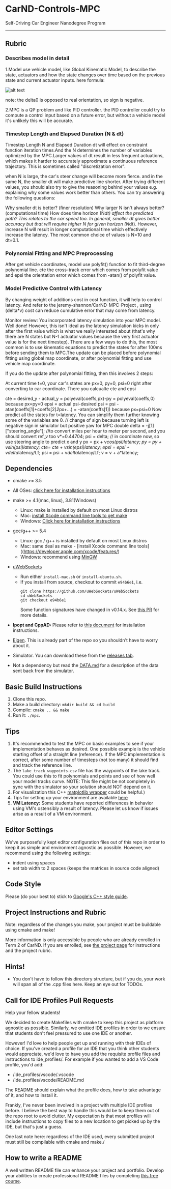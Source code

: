 # CarND-Controls-MPC
Self-Driving Car Engineer Nanodegree Program

[image1]: ./vehicle_model.png "formula"

---
## Rubric
### Describes model in detail
1.Model use vehicle model, like Global Kinematic Model, to describe the state, actuators and how the state changes over time based on the previous state and current actuator inputs.
here formula:

![alt text][image1]

note: the delta0 is opposed to real orientation, so sign is negative.


2.MPC is a QP problem and like PID controller. the PID controller could try to compute a control input based on a future error, but without a vehicle model it's unlikely this will be accurate.


### Timestep Length and Elapsed Duration (N & dt)
Timestep Length N and Elapsed Duration dt will effect on constraint function iteration times.And the N determines the number of variables optimized by the MPC.Larger values of dt result in less frequent actuations, which makes it harder to accurately approximate a continuous reference trajectory. This is sometimes called "discretization error".

when N is large, the car's steer change will become more fierce. and in the same N, the smaller dt will make predictive line  shorter.
After trying different values, you should also try to give the reasoning behind your values e.g. explaining why some values work better than others. You can try answering the following questions:

Why smaller dt is better? (finer resolution)
Why larger N isn't always better? (computational time)
How does time horizon (N*dt) affect the predicted path? This relates to the car speed too.
In general, smaller dt gives better accuracy but that will require higher N for given horizon (N*dt). However, increase N will result in longer computational time which effectively increase the latency. The most common choice of values is N=10 and dt=0.1.

### Polynomial Fitting and MPC Preprocessing
After get vehicle coordinates, model use polyfit() function to fit third-degree polynomial line. cte the cross-track error which comes from polyfit value and epsi the orientation error which comes from -atan() of polyfit value.

### Model Predictive Control with Latency
By changing weight of  additions cost in cost function, it will help to control latency. And refer to the jeremy-shannon/CarND-MPC-Project , using (delta*v) cost can reduce cumulative error that may come from latency.

Monitor review: You incorporated latency simulation into your MPC model. Well done! However, this isn't ideal as the latency simulation kicks in only after the first value which is what we really interested about (that's why there are N states but N-1 actuator values because the very first actuator value is for the next timestep). There are a few ways to do this, the most common is to use kinematic equations to predict the states for after 100ms before sending them to MPC.The update can be placed before polynomial fitting using global map coordinate, or after polynomial fitting and use vehicle map coordinate.

If you do the update after polynomial fitting, then this involves 2 steps:

At current time t=0, your car's states are px=0, py=0, psi=0 right after converting to car coordinate. There you calcualte cte and epsi

cte = desired_y - actual_y
    = polyeval(coeffs,px)-py
    = polyeval(coeffs,0) because px=py=0
epsi =  actual psi-desired psi
     = psi - atan(coeffs[1]+coeffs[2]*2*px+...) 
     = -atan(coeffs[1])  because px=psi=0
Now predict all the states for t=latency. You can simplify them further knowing some of the variables are 0.
//  change of sign because turning left is negative sign in simulator but positive yaw for MPC
double delta = -j[1]["steering_angle"]; 
//to convert miles per hour to meter per second, and you should convert ref_v too
v*=0.44704;
psi = delta; // in coordinate now, so use steering angle to predict x and y
px = px + v*cos(psi)*latency; 
py = py + v*sin(psi)*latency;
cte= cte + v*sin(epsi)*latency;
epsi = epsi + v*delta*latency/Lf;
psi = psi + v*delta*latency/Lf;
v = v + a*latency;

## Dependencies

* cmake >= 3.5
 * All OSes: [click here for installation instructions](https://cmake.org/install/)
* make >= 4.1(mac, linux), 3.81(Windows)
  * Linux: make is installed by default on most Linux distros
  * Mac: [install Xcode command line tools to get make](https://developer.apple.com/xcode/features/)
  * Windows: [Click here for installation instructions](http://gnuwin32.sourceforge.net/packages/make.htm)
* gcc/g++ >= 5.4
  * Linux: gcc / g++ is installed by default on most Linux distros
  * Mac: same deal as make - [install Xcode command line tools]((https://developer.apple.com/xcode/features/)
  * Windows: recommend using [MinGW](http://www.mingw.org/)
* [uWebSockets](https://github.com/uWebSockets/uWebSockets)
  * Run either `install-mac.sh` or `install-ubuntu.sh`.
  * If you install from source, checkout to commit `e94b6e1`, i.e.
    ```
    git clone https://github.com/uWebSockets/uWebSockets
    cd uWebSockets
    git checkout e94b6e1
    ```
    Some function signatures have changed in v0.14.x. See [this PR](https://github.com/udacity/CarND-MPC-Project/pull/3) for more details.

* **Ipopt and CppAD:** Please refer to [this document](https://github.com/udacity/CarND-MPC-Project/blob/master/install_Ipopt_CppAD.md) for installation instructions.
* [Eigen](http://eigen.tuxfamily.org/index.php?title=Main_Page). This is already part of the repo so you shouldn't have to worry about it.
* Simulator. You can download these from the [releases tab](https://github.com/udacity/self-driving-car-sim/releases).
* Not a dependency but read the [DATA.md](./DATA.md) for a description of the data sent back from the simulator.


## Basic Build Instructions

1. Clone this repo.
2. Make a build directory: `mkdir build && cd build`
3. Compile: `cmake .. && make`
4. Run it: `./mpc`.

## Tips

1. It's recommended to test the MPC on basic examples to see if your implementation behaves as desired. One possible example
is the vehicle starting offset of a straight line (reference). If the MPC implementation is correct, after some number of timesteps
(not too many) it should find and track the reference line.
2. The `lake_track_waypoints.csv` file has the waypoints of the lake track. You could use this to fit polynomials and points and see of how well your model tracks curve. NOTE: This file might be not completely in sync with the simulator so your solution should NOT depend on it.
3. For visualization this C++ [matplotlib wrapper](https://github.com/lava/matplotlib-cpp) could be helpful.)
4.  Tips for setting up your environment are available [here](https://classroom.udacity.com/nanodegrees/nd013/parts/40f38239-66b6-46ec-ae68-03afd8a601c8/modules/0949fca6-b379-42af-a919-ee50aa304e6a/lessons/f758c44c-5e40-4e01-93b5-1a82aa4e044f/concepts/23d376c7-0195-4276-bdf0-e02f1f3c665d)
5. **VM Latency:** Some students have reported differences in behavior using VM's ostensibly a result of latency.  Please let us know if issues arise as a result of a VM environment.

## Editor Settings

We've purposefully kept editor configuration files out of this repo in order to
keep it as simple and environment agnostic as possible. However, we recommend
using the following settings:

* indent using spaces
* set tab width to 2 spaces (keeps the matrices in source code aligned)

## Code Style

Please (do your best to) stick to [Google's C++ style guide](https://google.github.io/styleguide/cppguide.html).

## Project Instructions and Rubric

Note: regardless of the changes you make, your project must be buildable using
cmake and make!

More information is only accessible by people who are already enrolled in Term 2
of CarND. If you are enrolled, see [the project page](https://classroom.udacity.com/nanodegrees/nd013/parts/40f38239-66b6-46ec-ae68-03afd8a601c8/modules/f1820894-8322-4bb3-81aa-b26b3c6dcbaf/lessons/b1ff3be0-c904-438e-aad3-2b5379f0e0c3/concepts/1a2255a0-e23c-44cf-8d41-39b8a3c8264a)
for instructions and the project rubric.

## Hints!

* You don't have to follow this directory structure, but if you do, your work
  will span all of the .cpp files here. Keep an eye out for TODOs.

## Call for IDE Profiles Pull Requests

Help your fellow students!

We decided to create Makefiles with cmake to keep this project as platform
agnostic as possible. Similarly, we omitted IDE profiles in order to we ensure
that students don't feel pressured to use one IDE or another.

However! I'd love to help people get up and running with their IDEs of choice.
If you've created a profile for an IDE that you think other students would
appreciate, we'd love to have you add the requisite profile files and
instructions to ide_profiles/. For example if you wanted to add a VS Code
profile, you'd add:

* /ide_profiles/vscode/.vscode
* /ide_profiles/vscode/README.md

The README should explain what the profile does, how to take advantage of it,
and how to install it.

Frankly, I've never been involved in a project with multiple IDE profiles
before. I believe the best way to handle this would be to keep them out of the
repo root to avoid clutter. My expectation is that most profiles will include
instructions to copy files to a new location to get picked up by the IDE, but
that's just a guess.

One last note here: regardless of the IDE used, every submitted project must
still be compilable with cmake and make./

## How to write a README
A well written README file can enhance your project and portfolio.  Develop your abilities to create professional README files by completing [this free course](https://www.udacity.com/course/writing-readmes--ud777).
